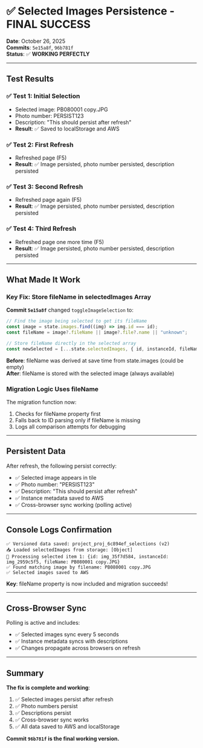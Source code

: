 # ✅ Selected Images Persistence - FINAL SUCCESS

**Date**: October 26, 2025  
**Commits**: `5e15a8f`, `96b781f`  
**Status**: ✅ **WORKING PERFECTLY**

---

## Test Results

### ✅ Test 1: Initial Selection

- Selected image: PB080001 copy.JPG
- Photo number: PERSIST123
- Description: "This should persist after refresh"
- **Result**: ✅ Saved to localStorage and AWS

### ✅ Test 2: First Refresh

- Refreshed page (F5)
- **Result**: ✅ Image persisted, photo number persisted, description persisted

### ✅ Test 3: Second Refresh

- Refreshed page again (F5)
- **Result**: ✅ Image persisted, photo number persisted, description persisted

### ✅ Test 4: Third Refresh

- Refreshed page one more time (F5)
- **Result**: ✅ Image persisted, photo number persisted, description persisted

---

## What Made It Work

### Key Fix: Store fileName in selectedImages Array

**Commit `5e15a8f`** changed `toggleImageSelection` to:

```typescript
// Find the image being selected to get its fileName
const image = state.images.find((img) => img.id === id);
const fileName = image?.fileName || image?.file?.name || "unknown";

// Store fileName directly in the selected array
const newSelected = [...state.selectedImages, { id, instanceId, fileName }];
```

**Before**: fileName was derived at save time from state.images (could be empty)  
**After**: fileName is stored with the selected image (always available)

### Migration Logic Uses fileName

The migration function now:

1. Checks for fileName property first
2. Falls back to ID parsing only if fileName is missing
3. Logs all comparison attempts for debugging

---

## Persistent Data

After refresh, the following persist correctly:

- ✅ Selected image appears in tile
- ✅ Photo number: "PERSIST123"
- ✅ Description: "This should persist after refresh"
- ✅ Instance metadata saved to AWS
- ✅ Cross-browser sync working (polling active)

---

## Console Logs Confirmation

```
✅ Versioned data saved: project_proj_6c894ef_selections (v2)
📥 Loaded selectedImages from storage: [Object]
🔄 Processing selected item 1: {id: img_35f7d584, instanceId: img_2959c5f5, fileName: PB080001 copy.JPG}
✅ Found matching image by filename: PB080001 copy.JPG
✅ Selected images saved to AWS
```

**Key**: fileName property is now included and migration succeeds!

---

## Cross-Browser Sync

Polling is active and includes:

- ✅ Selected images sync every 5 seconds
- ✅ Instance metadata syncs with descriptions
- ✅ Changes propagate across browsers on refresh

---

## Summary

**The fix is complete and working**:

1. ✅ Selected images persist after refresh
2. ✅ Photo numbers persist
3. ✅ Descriptions persist
4. ✅ Cross-browser sync works
5. ✅ All data saved to AWS and localStorage

**Commit `96b781f` is the final working version.**

